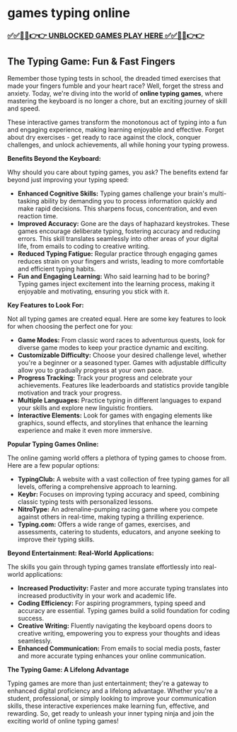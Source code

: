 # games typing online

### [✅✅🔴🔴👉👉 UNBLOCKED GAMES PLAY HERE ✅✅🔴🔴👉👉](https://topstoryindia.com)

## The Typing Game: Fun & Fast Fingers 

Remember those typing tests in school, the dreaded timed exercises that made your fingers fumble and your heart race? Well, forget the stress and anxiety. Today, we're diving into the world of **online typing games**, where mastering the keyboard is no longer a chore, but an exciting journey of skill and speed. 

These interactive games transform the monotonous act of typing into a fun and engaging experience, making learning enjoyable and effective. Forget about dry exercises - get ready to race against the clock, conquer challenges, and unlock achievements, all while honing your typing prowess.

**Benefits Beyond the Keyboard:**

Why should you care about typing games, you ask? The benefits extend far beyond just improving your typing speed:

* **Enhanced Cognitive Skills:** Typing games challenge your brain's multi-tasking ability by demanding you to process information quickly and make rapid decisions. This sharpens focus, concentration, and even reaction time.
* **Improved Accuracy:** Gone are the days of haphazard keystrokes. These games encourage deliberate typing, fostering accuracy and reducing errors. This skill translates seamlessly into other areas of your digital life, from emails to coding to creative writing.
* **Reduced Typing Fatigue:**  Regular practice through engaging games reduces strain on your fingers and wrists, leading to more comfortable and efficient typing habits. 
* **Fun and Engaging Learning:**  Who said learning had to be boring? Typing games inject excitement into the learning process, making it enjoyable and motivating, ensuring you stick with it. 

**Key Features to Look For:**

Not all typing games are created equal. Here are some key features to look for when choosing the perfect one for you:

* **Game Modes:**  From classic word races to adventurous quests, look for diverse game modes to keep your practice dynamic and exciting. 
* **Customizable Difficulty:**  Choose your desired challenge level, whether you're a beginner or a seasoned typer. Games with adjustable difficulty allow you to gradually progress at your own pace. 
* **Progress Tracking:**  Track your progress and celebrate your achievements.  Features like leaderboards and statistics provide tangible motivation and track your progress.
* **Multiple Languages:**  Practice typing in different languages to expand your skills and explore new linguistic frontiers.
* **Interactive Elements:**  Look for games with engaging elements like graphics, sound effects, and storylines that enhance the learning experience and make it even more immersive. 

**Popular Typing Games Online:**

The online gaming world offers a plethora of typing games to choose from. Here are a few popular options:

* **TypingClub:** A website with a vast collection of free typing games for all levels, offering a comprehensive approach to learning.
* **Keybr:**  Focuses on improving typing accuracy and speed, combining classic typing tests with personalized lessons.
* **NitroType:**  An adrenaline-pumping racing game where you compete against others in real-time, making typing a thrilling experience.
* **Typing.com:**  Offers a wide range of games, exercises, and assessments, catering to students, educators, and anyone seeking to improve their typing skills.

**Beyond Entertainment: Real-World Applications:**

The skills you gain through typing games translate effortlessly into real-world applications:

* **Increased Productivity:** Faster and more accurate typing translates into increased productivity in your work and academic life.  
* **Coding Efficiency:** For aspiring programmers, typing speed and accuracy are essential.  Typing games build a solid foundation for coding success.
* **Creative Writing:**  Fluently navigating the keyboard opens doors to creative writing, empowering you to express your thoughts and ideas seamlessly. 
* **Enhanced Communication:** From emails to social media posts, faster and more accurate typing enhances your online communication. 

**The Typing Game: A Lifelong Advantage**

Typing games are more than just entertainment; they're a gateway to enhanced digital proficiency and a lifelong advantage. Whether you're a student, professional, or simply looking to improve your communication skills, these interactive experiences make learning fun, effective, and rewarding. So,  get ready to unleash your inner typing ninja and join the exciting world of online typing games! 
